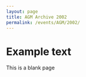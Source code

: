 ```yaml
---
layout: page
title: AGM Archive 2002
permalink: /events/AGM/2002/
---
```


# Example text
This is a blank page
